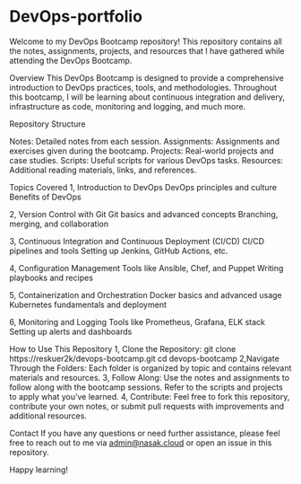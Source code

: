 # DevOps-portfolio
Welcome to my DevOps Bootcamp repository! This repository contains all the notes, assignments, projects, and resources that I have gathered while attending the DevOps Bootcamp.

Overview
This DevOps Bootcamp is designed to provide a comprehensive introduction to DevOps practices, tools, and methodologies. Throughout this bootcamp, I will be learning about continuous integration and delivery, infrastructure as code, monitoring and logging, and much more.

Repository Structure

Notes: Detailed notes from each session.
Assignments: Assignments and exercises given during the bootcamp.
Projects: Real-world projects and case studies.
Scripts: Useful scripts for various DevOps tasks.
Resources: Additional reading materials, links, and references.

Topics Covered
1, Introduction to DevOps
DevOps principles and culture
Benefits of DevOps

2, Version Control with Git
Git basics and advanced concepts
Branching, merging, and collaboration

3, Continuous Integration and Continuous Deployment (CI/CD)
CI/CD pipelines and tools
Setting up Jenkins, GitHub Actions, etc.

4, Configuration Management
Tools like Ansible, Chef, and Puppet
Writing playbooks and recipes

5, Containerization and Orchestration
Docker basics and advanced usage
Kubernetes fundamentals and deployment

6, Monitoring and Logging
Tools like Prometheus, Grafana, ELK stack
Setting up alerts and dashboards

How to Use This Repository
1, Clone the Repository:
git clone https://reskuer2k/devops-bootcamp.git
cd devops-bootcamp
2,Navigate Through the Folders:
Each folder is organized by topic and contains relevant materials and resources.
3, Follow Along:
Use the notes and assignments to follow along with the bootcamp sessions. Refer to the scripts and projects to apply what you’ve learned.
4, Contribute:
Feel free to fork this repository, contribute your own notes, or submit pull requests with improvements and additional resources.

Contact
If you have any questions or need further assistance, please feel free to reach out to me via admin@nasak.cloud or open an issue in this repository.

Happy learning!
